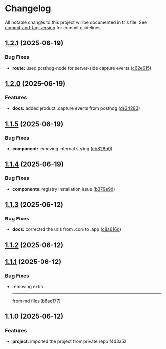 # Changelog

All notable changes to this project will be documented in this file. See [commit-and-tag-version](https://github.com/absolute-version/commit-and-tag-version) for commit guidelines.

## [1.2.1](https://github.com/webdevkaleem/uploadthingui/compare/v1.2.0...v1.2.1) (2025-06-19)


### Bug Fixes

* **route:** used posthog-node for server-side capture events ([c62e615](https://github.com/webdevkaleem/uploadthingui/commit/c62e615530785b77c7c6fdb2e20b37cd6d8f9c67))

## [1.2.0](https://github.com/webdevkaleem/uploadthingui/compare/v1.1.5...v1.2.0) (2025-06-19)


### Features

* **docs:** added product .capture events from posthog ([de34283](https://github.com/webdevkaleem/uploadthingui/commit/de34283c948143dd4c1a9f6759791b2130d0dcc4))

## [1.1.5](https://github.com/webdevkaleem/uploadthingui/compare/v1.1.4...v1.1.5) (2025-06-19)


### Bug Fixes

* **component:** removing internal styling ([eb828b9](https://github.com/webdevkaleem/uploadthingui/commit/eb828b938f37d5d71dc8511eeff8b45f1afbc18a))

## [1.1.4](https://github.com/webdevkaleem/uploadthingui/compare/v1.1.3...v1.1.4) (2025-06-19)


### Bug Fixes

* **components:** registry installation issue ([b379e9d](https://github.com/webdevkaleem/uploadthingui/commit/b379e9d4b2bb3a9a0b74fa4722df28ff5998489c))

## [1.1.3](https://github.com/webdevkaleem/uploadthingui/compare/v1.1.2...v1.1.3) (2025-06-12)


### Bug Fixes

* **docs:** corrected the urls from .com to .app ([c8a616d](https://github.com/webdevkaleem/uploadthingui/commit/c8a616df32597861fd8c23ccd4308cf15ee20487))

## [1.1.2](https://github.com/webdevkaleem/uploadthingui/compare/v1.1.1...v1.1.2) (2025-06-12)

## [1.1.1](https://github.com/webdevkaleem/uploadthingui/compare/v1.1.0...v1.1.1) (2025-06-12)


### Bug Fixes

* removing extra <hr/> from md files ([b8ae177](https://github.com/webdevkaleem/uploadthingui/commit/b8ae177f37a3192f639a3ec47d8341ecec5e24ad))

## 1.1.0 (2025-06-12)


### Features

* **project:** imported the project from private repo f4d3a52
